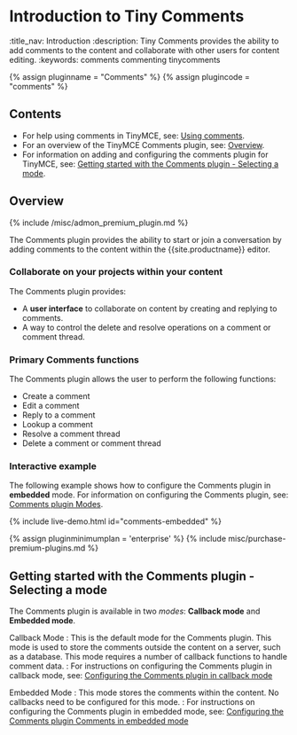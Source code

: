 # Introduction to Tiny Comments
:title_nav: Introduction
:description: Tiny Comments provides the ability to add comments to the content and collaborate with other users for content editing.
:keywords: comments commenting tinycomments

{% assign pluginname = "Comments" %}
{% assign plugincode = "comments" %}

## Contents

* For help using comments in TinyMCE, see: [Using comments]({{site.baseurl}}/plugins-ref/premium/comments/comments_using_comments/).
* For an overview of the TinyMCE Comments plugin, see: [Overview](#overview).
* For information on adding and configuring the comments plugin for TinyMCE, see: [Getting started with the Comments plugin - Selecting a mode](#gettingstartedwiththecommentsplugin-selectingamode).

## Overview

{% include /misc/admon_premium_plugin.md %}

The Comments plugin provides the ability to start or join a conversation by adding comments to the content within the {{site.productname}} editor.

### Collaborate on your projects within your content

The Comments plugin provides:

* A **user interface** to collaborate on content by creating and replying to comments.
* A way to control the delete and resolve operations on a comment or comment thread.

### Primary Comments functions

The Comments plugin allows the user to perform the following functions:

* Create a comment
* Edit a comment
* Reply to a comment
* Lookup a comment
* Resolve a comment thread
* Delete a comment or comment thread

### Interactive example

The following example shows how to configure the Comments plugin in **embedded** mode. For information on configuring the Comments plugin, see: [Comments plugin Modes](#gettingstartedwiththecommentsplugin-selectingamode).

{% include live-demo.html id="comments-embedded" %}

{% assign pluginminimumplan = 'enterprise' %}
{% include misc/purchase-premium-plugins.md %}

## Getting started with the Comments plugin - Selecting a mode

The Comments plugin is available in two _modes_: **Callback mode** and **Embedded mode**.

Callback Mode
: This is the default mode for the Comments plugin. This mode is used to store the comments outside the content on a server, such as a database. This mode requires a number of callback functions to handle comment data.
: For instructions on configuring the Comments plugin  in callback mode, see: [Configuring the Comments plugin in callback mode]({{site.baseurl}}/plugins-ref/premium/comments/comments_callback_mode/)

Embedded Mode
: This mode stores the comments within the content. No callbacks need to be configured for this mode.
: For instructions on configuring the Comments plugin in embedded mode, see: [Configuring the Comments plugin Comments in embedded mode]({{site.baseurl}}/plugins-ref/premium/comments/comments_embedded_mode/)
